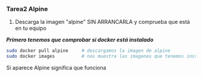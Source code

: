  ### Tarea2 Alpine ###
1. Descarga la imagen "alpine" SIN ARRANCARLA y comprueba que está en tu equipo

***Primero tenemos que comprobar si docker está instalado***
```sh
sudo docker pull alpine     # descargamos la imagen de alpine
sudo docker images          # nos muestra las imagenes que tenemos instaladas
```
Si aparece Alpine significa que funciona
